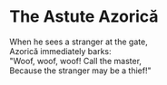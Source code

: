 # The Astute Azorică

When he sees a stranger at the gate,\
Azorică immediately barks:\
"Woof, woof, woof! Call the master,\
Because the stranger may be a thief!"
